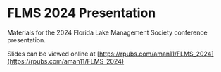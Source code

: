 # FLMS 2024 Presentation
Materials for the 2024 Florida Lake Management Society conference presentation.

Slides can be viewed online at [https://rpubs.com/aman11/FLMS_2024](https://rpubs.com/aman11/FLMS_2024)

